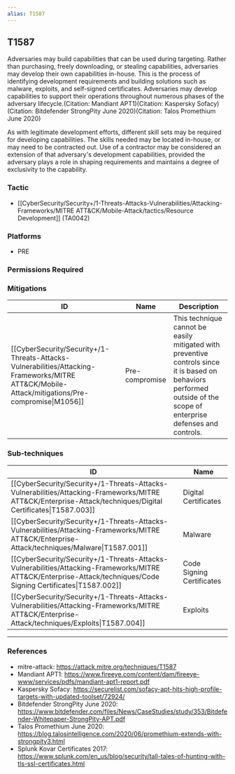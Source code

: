 ```yaml
---
alias: T1587
---
```


## T1587

Adversaries may build capabilities that can be used during targeting. Rather than purchasing, freely downloading, or stealing capabilities, adversaries may develop their own capabilities in-house. This is the process of identifying development requirements and building solutions such as malware, exploits, and self-signed certificates. Adversaries may develop capabilities to support their operations throughout numerous phases of the adversary lifecycle.(Citation: Mandiant APT1)(Citation: Kaspersky Sofacy)(Citation: Bitdefender StrongPity June 2020)(Citation: Talos Promethium June 2020)

As with legitimate development efforts, different skill sets may be required for developing capabilities. The skills needed may be located in-house, or may need to be contracted out. Use of a contractor may be considered an extension of that adversary's development capabilities, provided the adversary plays a role in shaping requirements and maintains a degree of exclusivity to the capability.


### Tactic
- [[CyberSecurity/Security+/1-Threats-Attacks-Vulnerabilities/Attacking-Frameworks/MITRE ATT&CK/Mobile-Attack/tactics/Resource Development]] (TA0042)

### Platforms
- PRE

### Permissions Required

### Mitigations

| ID | Name | Description |
| --- | --- | --- |
| [[CyberSecurity/Security+/1-Threats-Attacks-Vulnerabilities/Attacking-Frameworks/MITRE ATT&CK/Mobile-Attack/mitigations/Pre-compromise\|M1056]] | Pre-compromise | This technique cannot be easily mitigated with preventive controls since it is based on behaviors performed outside of the scope of enterprise defenses and controls. |

### Sub-techniques

| ID | Name |
| --- | --- |
| [[CyberSecurity/Security+/1-Threats-Attacks-Vulnerabilities/Attacking-Frameworks/MITRE ATT&CK/Enterprise-Attack/techniques/Digital Certificates\|T1587.003]] | Digital Certificates |
| [[CyberSecurity/Security+/1-Threats-Attacks-Vulnerabilities/Attacking-Frameworks/MITRE ATT&CK/Enterprise-Attack/techniques/Malware\|T1587.001]] | Malware |
| [[CyberSecurity/Security+/1-Threats-Attacks-Vulnerabilities/Attacking-Frameworks/MITRE ATT&CK/Enterprise-Attack/techniques/Code Signing Certificates\|T1587.002]] | Code Signing Certificates |
| [[CyberSecurity/Security+/1-Threats-Attacks-Vulnerabilities/Attacking-Frameworks/MITRE ATT&CK/Enterprise-Attack/techniques/Exploits\|T1587.004]] | Exploits |


---
### References

- mitre-attack: https://attack.mitre.org/techniques/T1587
- Mandiant APT1: https://www.fireeye.com/content/dam/fireeye-www/services/pdfs/mandiant-apt1-report.pdf
- Kaspersky Sofacy: https://securelist.com/sofacy-apt-hits-high-profile-targets-with-updated-toolset/72924/
- Bitdefender StrongPity June 2020: https://www.bitdefender.com/files/News/CaseStudies/study/353/Bitdefender-Whitepaper-StrongPity-APT.pdf
- Talos Promethium June 2020: https://blog.talosintelligence.com/2020/06/promethium-extends-with-strongpity3.html
- Splunk Kovar Certificates 2017: https://www.splunk.com/en_us/blog/security/tall-tales-of-hunting-with-tls-ssl-certificates.html

